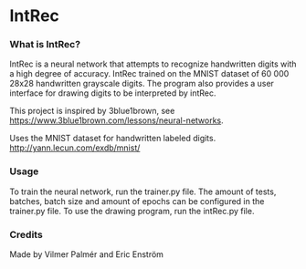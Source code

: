 # IntRec

### What is IntRec?

IntRec is a neural network that attempts to recognize handwritten digits with a high degree of accuracy. IntRec trained on the MNIST dataset of 60 000 28x28 handwritten grayscale digits. The program also provides a user interface for drawing digits to be interpreted by intRec.

This project is inspired by 3blue1brown, see https://www.3blue1brown.com/lessons/neural-networks.

Uses the MNIST dataset for handwritten labeled digits.
http://yann.lecun.com/exdb/mnist/

### Usage

To train the neural network, run the trainer.py file. The amount of tests, batches, batch size and amount of epochs can be configured in the trainer.py file. To use the drawing program, run the intRec.py file.

### Credits

Made by Vilmer Palmér and Eric Enström
